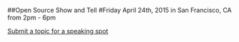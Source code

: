 ##Open Source Show and Tell
#Friday April 24th, 2015 in San Francisco, CA from 2pm - 6pm

[Submit a topic for a speaking spot](https://github.com/OpenSourceShowAndTell/SanFrancisco_April2015/issues/new)
